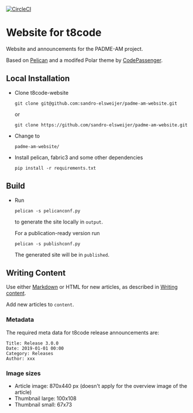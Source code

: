 [![CircleCI](https://dl.circleci.com/status-badge/img/gh/sandro-elsweijer/padme-am-website/tree/main.svg?style=svg)](https://dl.circleci.com/status-badge/redirect/gh/sandro-elsweijer/padme-am-website/tree/main)

# Website for t8code

Website and announcements for the PADME-AM project.

Based on [Pelican](http://blog.getpelican.com/) and a modifed Polar theme by [CodePassenger](http://www.codepassenger.com/).

## Local Installation

* Clone t8code-website

  ```
  git clone git@github.com:sandro-elsweijer/padme-am-website.git
  ```
  or
  ```
  git clone https://github.com/sandro-elsweijer/padme-am-website.git
  ```
* Change to 
  ```
  padme-am-website/
  ```

* Install pelican, fabric3 and some other dependencies

  ```
  pip install -r requirements.txt
  ```

## Build 

* Run 
  ```
  pelican -s pelicanconf.py
  ```

  to generate the site locally in `output`.

  For a publication-ready version run

  ```
  pelican -s publishconf.py
  ```

  The generated site will be in `published`.


## Writing Content

Use either [Markdown](http://daringfireball.net/projects/markdown/) or HTML for new articles, as described in [Writing content](http://docs.getpelican.com/en/3.6.3/content.html).

Add new articles to `content`.

### Metadata

The required meta data for t8code release announcements are:
```
Title: Release 3.0.0
Date: 2019-01-01 00:00
Category: Releases
Author: xxx
```



### Image sizes

 * Article image: 870x440 px (doesn't apply for the overview image of the article)
 * Thumbnail large: 100x108
 * Thumbnail small: 67x73


